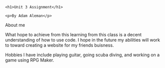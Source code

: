 <!DOCTYPE html>
<html>
  <Head>
    <meta charset="utf-8">
    <title>Project: Meme webpaged</title>
  </Head>
  <body>

    <h1>Unit 3 Assignment</h1>

    <p>By Adam Aleman</p>

<div>
  <p>About me</p>
  <div>
    
  </div>

  <p> What  hope to achieve from this learning from this class is a decent understanding of how to use code. I hope in the future my abilities will work to toward creating a website for my friends buisness.</p>
    <div>
      <p>Hobbies I have include playing guitar, going scuba diving, and working on a game using RPG Maker.</p>
    </div>
    
  <p><img src="https://i.pinimg.com/736x/5d/17/a6/5d17a6d79c1cd4adc1b389aa4a52317a.jpg</p>
    
  </body>
</html>
